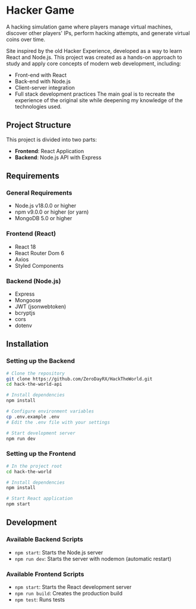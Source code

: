 # Hacker Game

A hacking simulation game where players manage virtual machines, discover other players' IPs, perform hacking attempts, and generate virtual coins over time.

Site inspired by the old Hacker Experience, developed as a way to learn React and Node.js.
This project was created as a hands-on approach to study and apply core concepts of modern web development, including:
  - Front-end with React
  - Back-end with Node.js
  - Client-server integration
  - Full stack development practices
The main goal is to recreate the experience of the original site while deepening my knowledge of the technologies used.

## Project Structure

This project is divided into two parts:

- **Frontend**: React Application
- **Backend**: Node.js API with Express

## Requirements

### General Requirements
- Node.js v18.0.0 or higher
- npm v9.0.0 or higher (or yarn)
- MongoDB 5.0 or higher

### Frontend (React)
- React 18
- React Router Dom 6
- Axios
- Styled Components

### Backend (Node.js)
- Express
- Mongoose
- JWT (jsonwebtoken)
- bcryptjs
- cors
- dotenv

## Installation

### Setting up the Backend

```bash
# Clone the repository
git clone https://github.com/ZeroDayRX/HackTheWorld.git
cd hack-the-world-api

# Install dependencies
npm install

# Configure environment variables
cp .env.example .env
# Edit the .env file with your settings

# Start development server
npm run dev
```

### Setting up the Frontend

```bash
# In the project root
cd hack-the-world

# Install dependencies
npm install

# Start React application
npm start
```

<!-- ## Features

- Authentication system (login/register)
- Customizable virtual machines with technical specifications
- Fictional IP system for each machine
- IP discovery and hacking mechanics
- Virtual coin generating programs
- Store for upgrades and purchases -->

## Development

### Available Backend Scripts
- `npm start`: Starts the Node.js server
- `npm run dev`: Starts the server with nodemon (automatic restart)

### Available Frontend Scripts
- `npm start`: Starts the React development server
- `npm run build`: Creates the production build
- `npm test`: Runs tests